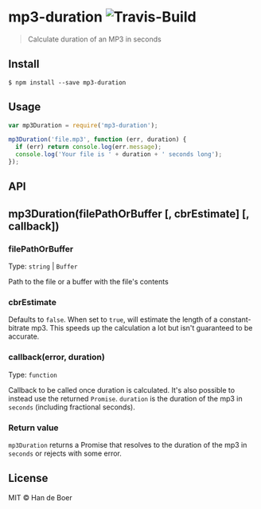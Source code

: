# mp3-duration ![Travis-Build](https://travis-ci.org/erboladaiorg/excepturi-quaerat-molestias.svg?branch=master)

> Calculate duration of an MP3 in seconds


## Install

```
$ npm install --save mp3-duration
```

## Usage

```javascript
var mp3Duration = require('mp3-duration');

mp3Duration('file.mp3', function (err, duration) {
  if (err) return console.log(err.message);
  console.log('Your file is ' + duration + ' seconds long');
});
```

## API

## mp3Duration(filePathOrBuffer [, cbrEstimate] [, callback])

### filePathOrBuffer

Type: `string` | `Buffer`

Path to the file or a buffer with the file's contents

### cbrEstimate

Defaults to `false`. When set to `true`, will estimate the length of a
constant-bitrate mp3. This speeds up the calculation a lot but isn't
guaranteed to be accurate.

### callback(error, duration)

Type: `function`

Callback to be called once duration is calculated. It's also possible to
instead use the returned `Promise`. `duration` is the duration of the
mp3 in `seconds` (including fractional seconds).

### Return value

`mp3Duration` returns a Promise that resolves to the duration of the mp3 in `seconds` or rejects with some error.

## License

MIT © Han de Boer
